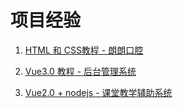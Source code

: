 # 项目经验

1. [HTML 和 CSS教程 - 朗朗口腔](https://github.com/MrEnvision/langlangDental)

2. [Vue3.0 教程 - 后台管理系统](https://github.com/MrEnvision/vue-admin)

3. [Vue2.0 + nodejs - 课堂教学辅助系统](https://github.com/MrEnvision/Teaching_assistant_system)